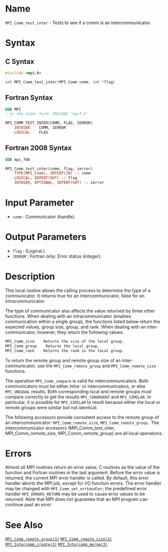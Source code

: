 # Name

`MPI_Comm_test_inter` - Tests to see if a comm is an
intercommunicator.

# Syntax

## C Syntax

```c
#include <mpi.h>

int MPI_Comm_test_inter(MPI_Comm comm, int *flag)
```

## Fortran Syntax

```fortran
USE MPI
! or the older form: INCLUDE 'mpif.h'

MPI_COMM_TEST_INTER(COMM, FLAG, IERROR)
    INTEGER    COMM, IERROR
    LOGICAL    FLAG 
```

## Fortran 2008 Syntax

```fortran
USE mpi_f08

MPI_Comm_test_inter(comm, flag, ierror)
    TYPE(MPI_Comm), INTENT(IN) :: comm
    LOGICAL, INTENT(OUT) :: flag
    INTEGER, OPTIONAL, INTENT(OUT) :: ierror
```


# Input Parameter

* `comm` : Communicator (handle).

# Output Parameters

* `flag` : (Logical.)
* `IERROR` : Fortran only: Error status (integer).

# Description

This local routine allows the calling process to determine the type of a
communicator. It returns true for an intercommunicator, false for an
intracommunicator.

The type of communicator also affects the value returned by three other
functions. When dealing with an intracommunicator (enables communication
within a single group), the functions listed below return the expected
values, group size, group, and rank. When dealing with an
inter-communicator, however, they return the following values:

```fortran
MPI_Comm_size    Returns the size of the local group.
MPI_Comm_group    Returns the local group.
MPI_Comm_rank    Returns the rank in the local group.
```

To return the remote group and remote group size of an
inter-communicator, use the `MPI_Comm_remote_group` and
`MPI_Comm_remote_size` functions.

The operation `MPI_Comm_compare` is valid for intercommunicators. Both
communicators must be either intra- or intercommunicators, or else
`MPI_UNEQUAL` results. Both corresponding local and remote groups must
compare correctly to get the results `MPI_CONGRUENT` and `MPI_SIMILAR`. In
particular, it is possible for `MPI_SIMILAR` to result because either the
local or remote groups were similar but not identical.

The following accessors provide consistent access to the remote group of
an intercommunicator: `MPI_Comm_remote_size`, `MPI_Comm_remote_group.`
The intercommunicator accessors (MPI_Comm_test_inter,
MPI_Comm_remote_size, MPI_Comm_remote_group) are all local operations.

# Errors

Almost all MPI routines return an error value; C routines as the value
of the function and Fortran routines in the last argument.
Before the error value is returned, the current MPI error handler is
called. By default, this error handler aborts the MPI job, except for
I/O function errors. The error handler may be changed with
`MPI_Comm_set_errhandler`; the predefined error handler `MPI_ERRORS_RETURN`
may be used to cause error values to be returned. Note that MPI does not
guarantee that an MPI program can continue past an error.

# See Also

[`MPI_Comm_remote_group(3)`](./?file=MPI_Comm_remote_group.md)
[`MPI_Comm_remote_size(3)`](./?file=MPI_Comm_remote_size.md)
[`MPI_Intercomm_create(3)`](./?file=MPI_Intercomm_create.md)
[`MPI_Intercomm_merge(3)`](./?file=MPI_Intercomm_merge.md)
